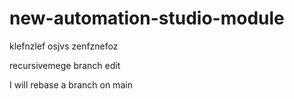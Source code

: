 # new-automation-studio-module

klefnzlef
osjvs
zenfznefoz

recursivemege branch edit

I will rebase a branch on main
